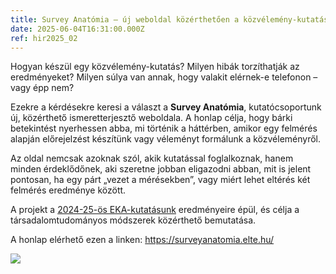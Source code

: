 ```yaml
---
title: Survey Anatómia – új weboldal közérthetően a közvélemény-kutatásról
date: 2025-06-04T16:31:00.000Z
ref: hir2025_02
---
```

Hogyan készül egy közvélemény-kutatás? Milyen hibák torzíthatják az eredményeket? Milyen súlya van annak, hogy valakit elérnek-e telefonon – vagy épp nem?

Ezekre a kérdésekre keresi a választ a **Survey Anatómia**, kutatócsoportunk új, közérthető ismeretterjesztő weboldala. A honlap célja, hogy bárki betekintést nyerhessen abba, mi történik a háttérben, amikor egy felmérés alapján előrejelzést készítünk vagy véleményt formálunk a közvéleményről.

Az oldal nemcsak azoknak szól, akik kutatással foglalkoznak, hanem minden érdeklődőnek, aki szeretne jobban eligazodni abban, mit is jelent pontosan, ha egy párt „vezet a mérésekben”, vagy miért lehet eltérés két felmérés eredménye között.

A projekt a [2024-25-ös EKA-kutatásunk](https://surveymethodsroom.hu/hu/projektek/2024-02-24-v%C3%A1laszt%C3%A1si-el%C5%91rejelz%C3%A9s-survey-adatokb%C3%B3l/) eredményeire épül, és célja a társadalomtudományos módszerek közérthető bemutatása.

A honlap elérhető ezen a linken: <https://surveyanatomia.elte.hu/>[](https://surveyanatomia.web.app/)

![](/img/eka_survey_anatomia.jpg)
